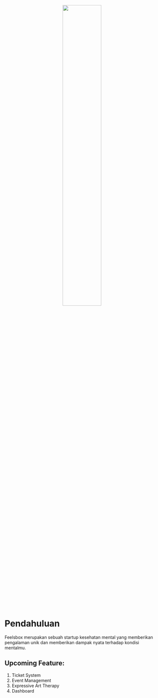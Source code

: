 <div align="center"><img src="https://i.imgur.com/FprUiak.png"  width=50% height=50%></div>

# Pendahuluan
Feelsbox merupakan sebuah startup kesehatan mental yang memberikan pengalaman unik dan memberikan dampak nyata terhadap kondisi mentalmu.

## Upcoming Feature:
1. Ticket System
2. Event Management
3. Expressive Art Therapy
4. Dashboard

